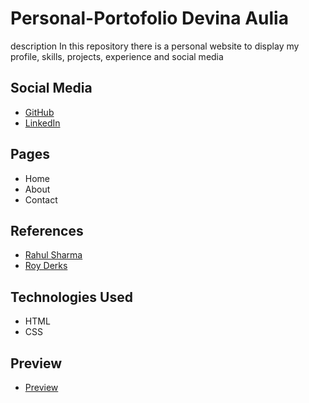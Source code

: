 # Personal-Portofolio Devina Aulia
description
In this repository there is a personal website to display my profile, skills, projects, experience and social media

## Social Media
- [GitHub](https://github.com/devinaaulia07)
- [LinkedIn](https://www.linkedin.com/in/devina-aulia-a49242382)

## Pages
- Home
- About
- Contact

## References
- [Rahul Sharma](https://bit.ly/3Aw2WN8)
- [Roy Derks](https://github.com/Thamrin-Dev-Community/Front-End-Hub/blob/main/examples/personal.md#roy-derks)

## Technologies Used
- HTML
- CSS

## Preview
- [Preview](https://www.figma.com/design/vUWjx1LwjMvXRm6ozqDgfX/Portofolio-Website?m=auto&t=lZxQ1TnaarzcfD5r-6)

